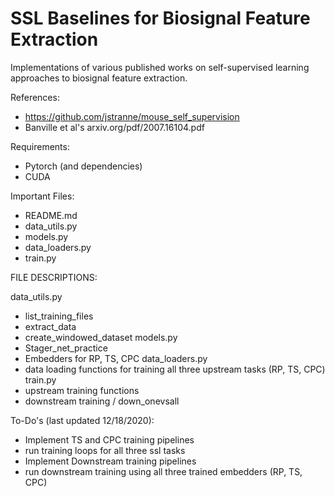# SSL Baselines for Biosignal Feature Extraction
Implementations of various published works on self-supervised learning approaches to biosignal feature extraction.

References:
 - https://github.com/jstranne/mouse_self_supervision
 - Banville et al's arxiv.org/pdf/2007.16104.pdf

Requirements:
 - Pytorch (and dependencies)
 - CUDA

Important Files:
 - README.md
 - data_utils.py
 - models.py
 - data_loaders.py
 - train.py

FILE DESCRIPTIONS:

data_utils.py
 - list_training_files
 - extract_data
 - create_windowed_dataset
models.py
 - Stager_net_practice
 - Embedders for RP, TS, CPC
data_loaders.py
 - data loading functions for training all three upstream tasks (RP, TS, CPC)
train.py
 - upstream training functions
 - downstream training / down_onevsall

To-Do's (last updated 12/18/2020):
 - Implement TS and CPC training pipelines
 - run training loops for all three ssl tasks
 - Implement Downstream training pipelines
 - run downstream training using all three trained embedders (RP, TS, CPC)
